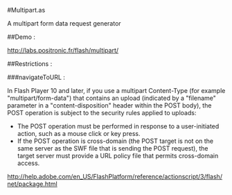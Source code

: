 #Multipart.as

A multipart form data request generator

##Demo : 

http://labs.positronic.fr/flash/multipart/

##Restrictions :

###navigateToURL :

In Flash Player 10 and later, if you use a multipart Content-Type (for example "multipart/form-data") that contains an upload (indicated by a "filename" parameter in a "content-disposition" header within the POST body), the POST operation is subject to the security rules applied to uploads:

*   The POST operation must be performed in response to a user-initiated action, such as a mouse click or key press.  
*   If the POST operation is cross-domain (the POST target is not on the same server as the SWF file that is sending the POST request), the target server must provide a URL policy file that permits cross-domain access.

http://help.adobe.com/en_US/FlashPlatform/reference/actionscript/3/flash/net/package.html

